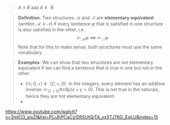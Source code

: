 > $A\equiv B$ aaa $A \not\equiv B$

> **Definition.** Two structures $\mathcal M$ and $\mathcal N$ are **elementary equivalent** (written $\mathcal M \equiv \mathcal N$) if every sentence $\varphi$ that is satisfied in one structure is also satisfied in the other, i.e.
> $$\models_\mathcal M \varphi \iff \models_\mathcal N \varphi$$
> Note that for this to make sense, both structures must use the same vocabulary.

> **Examples.** We can show that two structures are not elementary equivalent if we can find a sentence that is true in one but not in the other.
> - $(\mathbb N;0,+)\not\equiv(\mathbb Z;+,0)$. In the integers, every element has an additive inverse: $\models_{(\mathbb Z+0)}\forall x\exists y(x+y = 0)$.
> This is not true in the naturals, hence they are not elementary equivalent.
> - 

https://www.youtube.com/watch?v=3mlCO_aisZI&list=PLjJhPCaCziSRSUtQiTA_yx5TJ76G_EqUJ&index=15